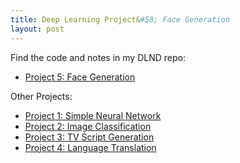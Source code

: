 ```yaml
---
title: Deep Learning Project&#58; Face Generation
layout: post
---
```


Find the code and notes in my DLND repo:
* [Project 5: Face Generation](https://github.com/krbnite/deep-learning-nanodegree/tree/master/Project5__Face-Generation)

Other Projects:
* [Project 1: Simple Neural Network](https://github.com/krbnite/deep-learning-nanodegree/tree/master/Project1-Simple-Neural-Network)
* [Project 2: Image Classification](https://github.com/krbnite/deep-learning-nanodegree/tree/master/Project2-Image-Classification)
* [Project 3: TV Script Generation](https://github.com/krbnite/deep-learning-nanodegree/tree/master/Project3-TV-Script-Generation)
* [Project 4: Language Translation](https://github.com/krbnite/deep-learning-nanodegree/tree/master/Project4-Language-Translation)
